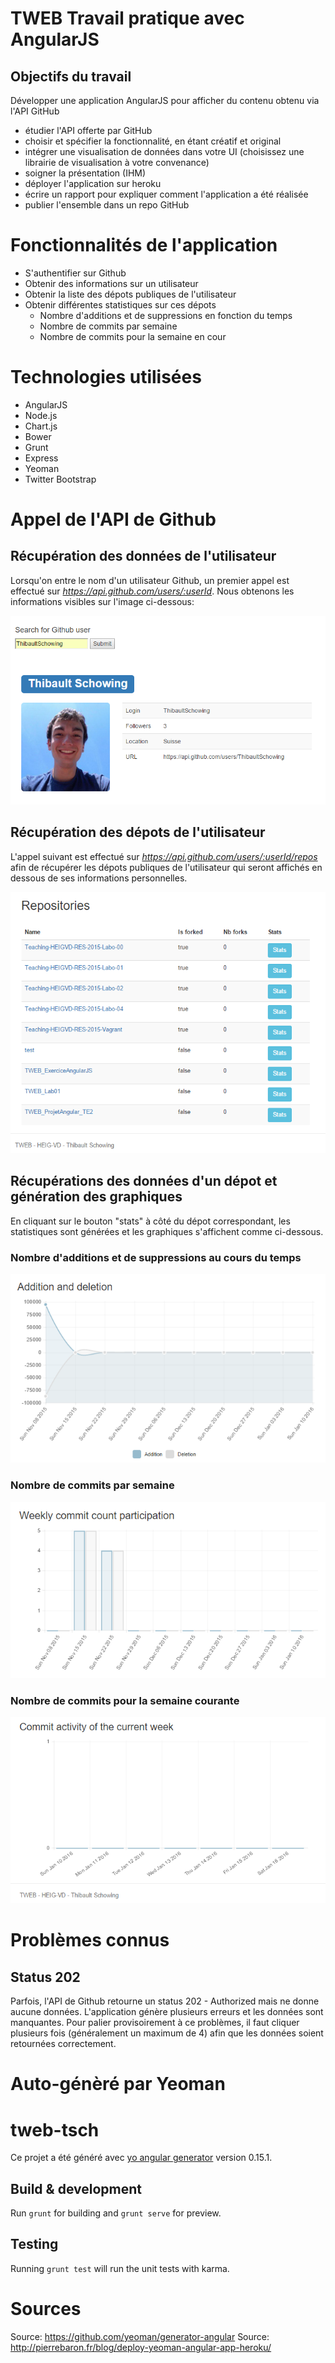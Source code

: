 # TWEB Travail pratique avec AngularJS

## Objectifs du travail

Développer une application AngularJS pour afficher du contenu obtenu via l'API GitHub
+	étudier l'API offerte par GitHub
+	choisir et spécifier la fonctionnalité, en étant créatif et original
+	intégrer une visualisation de données dans votre UI (choisissez une librairie de visualisation à votre convenance)
+	soigner la présentation (IHM)
+	déployer l'application sur heroku
+	écrire un rapport pour expliquer comment l'application a été réalisée
+	publier l'ensemble dans un repo GitHub



# Fonctionnalités de l'application

+ S'authentifier sur Github
+ Obtenir des informations sur un utilisateur
+ Obtenir la liste des dépots publiques de l'utilisateur
+ Obtenir différentes statistiques sur ces dépots
  * Nombre d'additions et de suppressions en fonction du temps
  * Nombre de commits par semaine
  * Nombre de commits pour la semaine en cour


# Technologies utilisées

+ AngularJS
+ Node.js
+ Chart.js
+ Bower
+ Grunt
+ Express
+ Yeoman
+ Twitter Bootstrap

# Appel de l'API de Github

## Récupération des données de l'utilisateur

Lorsqu'on entre le nom d'un utilisateur Github, un premier appel est effectué sur *https://api.github.com/users/:userId*.
Nous obtenons les informations visibles sur l'image ci-dessous:

![Profile informations](./reportIMG/user2.png)

## Récupération des dépots de l'utilisateur

L'appel suivant est effectué sur *https://api.github.com/users/:userId/repos* afin de récupérer les dépots publiques de
l'utilisateur qui seront affichés en dessous de ses informations personnelles.

![Repos informations](./reportIMG/repos.png)

## Récupérations des données d'un dépot et génération des graphiques

En cliquant sur le bouton "stats" à côté du dépot correspondant, les statistiques sont générées et les graphiques
s'affichent comme ci-dessous.

### Nombre d'additions et de suppressions au cours du temps

![Graph 1](./reportIMG/graph1.png)

### Nombre de commits par semaine

![Graph 2](./reportIMG/graph2.png)

### Nombre de commits pour la semaine courante

![Graph 3](./reportIMG/graph3.png)


# Problèmes connus

## Status 202

Parfois, l'API de Github retourne un status 202 - Authorized mais ne donne aucune données.
L'application génère plusieurs erreurs et les données sont manquantes. Pour palier provisoirement à ce problèmes,
il faut cliquer plusieurs fois (généralement un maximum de 4) afin que les données soient retournées correctement.

# Auto-génèré par Yeoman

# tweb-tsch

Ce projet a été généré avec [yo angular generator](https://github.com/yeoman/generator-angular)
version 0.15.1.

## Build & development

Run `grunt` for building and `grunt serve` for preview.

## Testing

Running `grunt test` will run the unit tests with karma.

# Sources
Source: https://github.com/yeoman/generator-angular
Source: http://pierrebaron.fr/blog/deploy-yeoman-angular-app-heroku/
